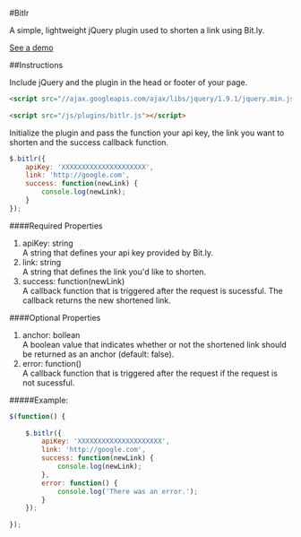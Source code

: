 #Bitlr

A simple, lightweight jQuery plugin used to shorten a link using Bit.ly.

<a href="http://michael-lynch.github.io/bitlr/" target="_blank">See a demo</a>

##Instructions

Include jQuery and the plugin in the head or footer of your page.

```html
<script src="//ajax.googleapis.com/ajax/libs/jquery/1.9.1/jquery.min.js"></script>
    
<script src="/js/plugins/bitlr.js"></script>
```
    
Initialize the plugin and pass the function your api key, the link you want to shorten and the success callback function. 

```js
$.bitlr({
	apiKey: 'XXXXXXXXXXXXXXXXXXXXX',
	link: 'http://google.com',
	success: function(newLink) {
	    console.log(newLink);
	}
});
```	

####Required Properties

<ol>

<li>
apiKey: string
<br />A string that defines your api key provided by Bit.ly.
</li>

<li>link: string
<br />A string that defines the link you'd like to shorten. 
</li>

<li>success: function(newLink)
<br />A callback function that is triggered after the request is sucessful. The callback returns the new shortened link.
</li>
</ol>
	
####Optional Properties

<ol>

<li>anchor: bollean
<br />A boolean value that indicates whether or not the shortened link should be returned as an anchor (default: false).
</li>

<li>error: function()
<br />A callback function that is triggered after the request if the request is not sucessful.
</li>

</ol>

#####Example:

```js
$(function() {
	
	$.bitlr({
		apiKey: 'XXXXXXXXXXXXXXXXXXXXX',
		link: 'http://google.com',
		success: function(newLink) {
    		console.log(newLink);
		},
		error: function() {
			console.log('There was an error.');
		}
	});
		
});
```			